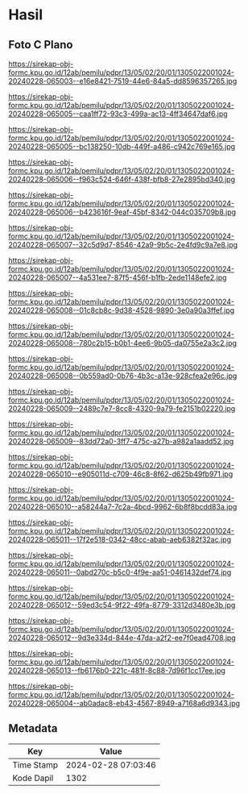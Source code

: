# Hasil

## Foto C Plano

https://sirekap-obj-formc.kpu.go.id/12ab/pemilu/pdpr/13/05/02/20/01/1305022001024-20240228-065003--e16e8421-7519-44e6-84a5-dd8596357265.jpg

https://sirekap-obj-formc.kpu.go.id/12ab/pemilu/pdpr/13/05/02/20/01/1305022001024-20240228-065005--caa1ff72-93c3-499a-ac13-4ff34647daf6.jpg

https://sirekap-obj-formc.kpu.go.id/12ab/pemilu/pdpr/13/05/02/20/01/1305022001024-20240228-065005--bc138250-10db-449f-a486-c942c769e165.jpg

https://sirekap-obj-formc.kpu.go.id/12ab/pemilu/pdpr/13/05/02/20/01/1305022001024-20240228-065006--f963c524-646f-438f-bfb8-27e2895bd340.jpg

https://sirekap-obj-formc.kpu.go.id/12ab/pemilu/pdpr/13/05/02/20/01/1305022001024-20240228-065006--b423616f-9eaf-45bf-8342-044c035709b8.jpg

https://sirekap-obj-formc.kpu.go.id/12ab/pemilu/pdpr/13/05/02/20/01/1305022001024-20240228-065007--32c5d9d7-8546-42a9-9b5c-2e4fd9c9a7e8.jpg

https://sirekap-obj-formc.kpu.go.id/12ab/pemilu/pdpr/13/05/02/20/01/1305022001024-20240228-065007--4a531ee7-87f5-456f-b1fb-2ede1148efe2.jpg

https://sirekap-obj-formc.kpu.go.id/12ab/pemilu/pdpr/13/05/02/20/01/1305022001024-20240228-065008--01c8cb8c-9d38-4528-9890-3e0a90a3ffef.jpg

https://sirekap-obj-formc.kpu.go.id/12ab/pemilu/pdpr/13/05/02/20/01/1305022001024-20240228-065008--780c2b15-b0b1-4ee6-9b05-da0755e2a3c2.jpg

https://sirekap-obj-formc.kpu.go.id/12ab/pemilu/pdpr/13/05/02/20/01/1305022001024-20240228-065008--0b559ad0-0b76-4b3c-a13e-928cfea2e96c.jpg

https://sirekap-obj-formc.kpu.go.id/12ab/pemilu/pdpr/13/05/02/20/01/1305022001024-20240228-065009--2489c7e7-8cc8-4320-9a79-fe2151b02220.jpg

https://sirekap-obj-formc.kpu.go.id/12ab/pemilu/pdpr/13/05/02/20/01/1305022001024-20240228-065009--83dd72a0-3ff7-475c-a27b-a982a1aadd52.jpg

https://sirekap-obj-formc.kpu.go.id/12ab/pemilu/pdpr/13/05/02/20/01/1305022001024-20240228-065010--e905011d-c709-46c8-8f62-d625b49fb971.jpg

https://sirekap-obj-formc.kpu.go.id/12ab/pemilu/pdpr/13/05/02/20/01/1305022001024-20240228-065010--a58244a7-7c2a-4bcd-9962-6b8f8bcdd83a.jpg

https://sirekap-obj-formc.kpu.go.id/12ab/pemilu/pdpr/13/05/02/20/01/1305022001024-20240228-065011--17f2e518-0342-48cc-abab-aeb6382f32ac.jpg

https://sirekap-obj-formc.kpu.go.id/12ab/pemilu/pdpr/13/05/02/20/01/1305022001024-20240228-065011--0abd270c-b5c0-4f9e-aa51-0461432def74.jpg

https://sirekap-obj-formc.kpu.go.id/12ab/pemilu/pdpr/13/05/02/20/01/1305022001024-20240228-065012--59ed3c54-9f22-49fa-8779-3312d3480e3b.jpg

https://sirekap-obj-formc.kpu.go.id/12ab/pemilu/pdpr/13/05/02/20/01/1305022001024-20240228-065012--9d3e334d-844e-47da-a2f2-ee7f0ead4708.jpg

https://sirekap-obj-formc.kpu.go.id/12ab/pemilu/pdpr/13/05/02/20/01/1305022001024-20240228-065013--fb6176b0-221c-481f-8c88-7d96f1cc17ee.jpg

https://sirekap-obj-formc.kpu.go.id/12ab/pemilu/pdpr/13/05/02/20/01/1305022001024-20240228-065004--ab0adac8-eb43-4567-8949-a7168a6d9343.jpg


## Metadata

| Key        | Value               |
| ---------- | ------------------- |
| Time Stamp | 2024-02-28 07:03:46 |
| Kode Dapil | 1302                |




